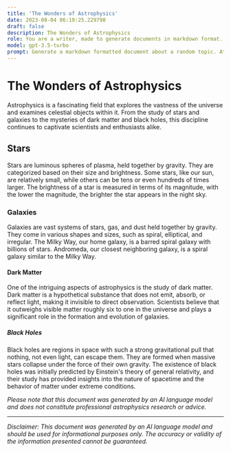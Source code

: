```yaml
---
title: 'The Wonders of Astrophysics'
date: 2023-08-04 06:19:25.229798
draft: false
description: The Wonders of Astrophysics
role: You are a writer, made to generate documents in markdown format. It is very important that all of the documents you generate are in valid markdown format.
model: gpt-3.5-turbo
prompt: Generate a markdown formatted document about a random topic. At the bottom, include a disclaimer explaining that the document was generated by you. The first line of the document should be the title. Make sure that the entire document is in proper markdown format, using a mix of various tags to make the document visually appealing.
---
```


# The Wonders of Astrophysics

Astrophysics is a fascinating field that explores the vastness of the universe and examines celestial objects within it. From the study of stars and galaxies to the mysteries of dark matter and black holes, this discipline continues to captivate scientists and enthusiasts alike.

## Stars

Stars are luminous spheres of plasma, held together by gravity. They are categorized based on their size and brightness. Some stars, like our sun, are relatively small, while others can be tens or even hundreds of times larger. The brightness of a star is measured in terms of its magnitude, with the lower the magnitude, the brighter the star appears in the night sky.

### Galaxies

Galaxies are vast systems of stars, gas, and dust held together by gravity. They come in various shapes and sizes, such as spiral, elliptical, and irregular. The Milky Way, our home galaxy, is a barred spiral galaxy with billions of stars. Andromeda, our closest neighboring galaxy, is a spiral galaxy similar to the Milky Way.

#### Dark Matter

One of the intriguing aspects of astrophysics is the study of dark matter. Dark matter is a hypothetical substance that does not emit, absorb, or reflect light, making it invisible to direct observation. Scientists believe that it outweighs visible matter roughly six to one in the universe and plays a significant role in the formation and evolution of galaxies.

##### Black Holes

Black holes are regions in space with such a strong gravitational pull that nothing, not even light, can escape them. They are formed when massive stars collapse under the force of their own gravity. The existence of black holes was initially predicted by Einstein's theory of general relativity, and their study has provided insights into the nature of spacetime and the behavior of matter under extreme conditions.

*Please note that this document was generated by an AI language model and does not constitute professional astrophysics research or advice.*

---

*Disclaimer: This document was generated by an AI language model and should be used for informational purposes only. The accuracy or validity of the information presented cannot be guaranteed.*